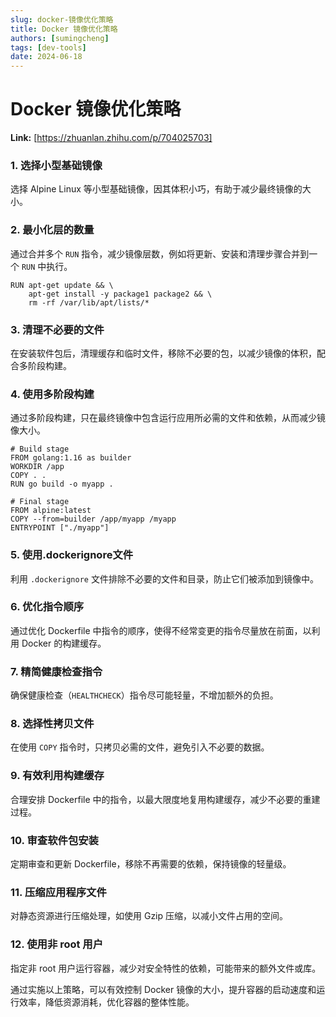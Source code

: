 ```yaml
---
slug: docker-镜像优化策略
title: Docker 镜像优化策略
authors: [sumingcheng]
tags: [dev-tools]
date: 2024-06-18
---
```


# Docker 镜像优化策略



 **Link:** [https://zhuanlan.zhihu.com/p/704025703]

### 1. 选择小型基础镜像  

选择 Alpine Linux 等小型基础镜像，因其体积小巧，有助于减少最终镜像的大小。

### 2. 最小化层的数量  

通过合并多个 `RUN` 指令，减少镜像层数，例如将更新、安装和清理步骤合并到一个 `RUN` 中执行。

```
RUN apt-get update && \
    apt-get install -y package1 package2 && \
    rm -rf /var/lib/apt/lists/*
```
### 3. 清理不必要的文件  

在安装软件包后，清理缓存和临时文件，移除不必要的包，以减少镜像的体积，配合多阶段构建。

### 4. 使用多阶段构建  

通过多阶段构建，只在最终镜像中包含运行应用所必需的文件和依赖，从而减少镜像大小。

```
# Build stage
FROM golang:1.16 as builder
WORKDIR /app
COPY . .
RUN go build -o myapp .
​
# Final stage
FROM alpine:latest
COPY --from=builder /app/myapp /myapp
ENTRYPOINT ["./myapp"]
```
### 5. 使用.dockerignore文件  

利用 `.dockerignore` 文件排除不必要的文件和目录，防止它们被添加到镜像中。

### 6. 优化指令顺序  

通过优化 Dockerfile 中指令的顺序，使得不经常变更的指令尽量放在前面，以利用 Docker 的构建缓存。

### 7. 精简健康检查指令  

确保健康检查（`HEALTHCHECK`）指令尽可能轻量，不增加额外的负担。

### 8. 选择性拷贝文件  

在使用 `COPY` 指令时，只拷贝必需的文件，避免引入不必要的数据。

### 9. 有效利用构建缓存  

合理安排 Dockerfile 中的指令，以最大限度地复用构建缓存，减少不必要的重建过程。

### 10. 审查软件包安装  

定期审查和更新 Dockerfile，移除不再需要的依赖，保持镜像的轻量级。

### 11. 压缩应用程序文件  

对静态资源进行压缩处理，如使用 Gzip 压缩，以减小文件占用的空间。

### 12. 使用非 root 用户  

指定非 root 用户运行容器，减少对安全特性的依赖，可能带来的额外文件或库。

通过实施以上策略，可以有效控制 Docker 镜像的大小，提升容器的启动速度和运行效率，降低资源消耗，优化容器的整体性能。